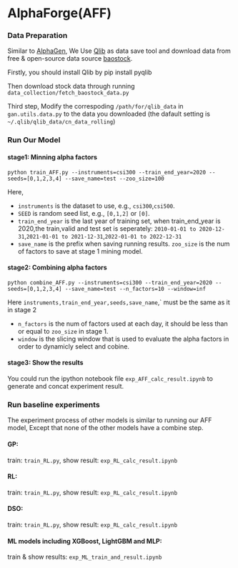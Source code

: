 # AlphaForge(AFF)


### Data Preparation
Similar to [AlphaGen](https://github.com/RL-MLDM/alphagen), We Use [Qlib](https://github.com/microsoft/qlib#data-preparation) as data save tool and download data from free & open-source data source  [baostock](http://baostock.com/baostock/index.php/%E9%A6%96%E9%A1%B5).

Firstly, you should install Qlib by
pip install pyqlib

Then download stock data through running `data_collection/fetch_baostock_data.py`

Third step,
Modify the correspoding `/path/for/qlib_data` in `gan.utils.data.py` to the data you downloaded (the dafault setting is `~/.qlib/qlib_data/cn_data_rolling`)


### Run Our Model

#### stage1: Minning alpha factors
```shell
python train_AFF.py --instruments=csi300 --train_end_year=2020 --seeds=[0,1,2,3,4] --save_name=test --zoo_size=100
```

Here,
- `instruments` is the dataset to use, e.g., `csi300`,`csi500`.
- `SEED` is random seed list, e.g., `[0,1,2]` or `[0]`. 
- `train_end_year` is the last year of training set, when train_end_year is 2020,the train,valid and test set is seperately: `2010-01-01 to 2020-12-31`,`2021-01-01 to 2021-12-31`,`2022-01-01 to 2022-12-31`
- `save_name` is the prefix when saving running results. `zoo_size` is the num of factors to save at stage 1 mining model.

#### stage2: Combining alpha factors
```shell
python combine_AFF.py --instruments=csi300 --train_end_year=2020 --seeds=[0,1,2,3,4] --save_name=test --n_factors=10 --window=inf
```
Here `instruments,train_end_year,seeds,save_name`,` must be the same as it in stage 2
- `n_factors` is the num of factors used at each day, it should be less than or equal to `zoo_size` in stage 1.
- `window` is the slicing window that is used to evaluate the alpha factors in order to dynamicly select and cobine.

#### stage3: Show the results

You could run the ipython notebook file `exp_AFF_calc_result.ipynb`   to generate and concat experiment result. 

### Run baseline experiments

The experiment process of other models is similar to running our AFF model, Except that none of the other models have a combine step.

#### GP:

train: `train_RL.py`, show result: `exp_RL_calc_result.ipynb`

#### RL:

train: `train_RL.py`, show result: `exp_RL_calc_result.ipynb`

#### DSO:

train: `train_RL.py`, show result: `exp_RL_calc_result.ipynb`

#### ML models including XGBoost, LightGBM and MLP:

train & show results: `exp_ML_train_and_result.ipynb`



